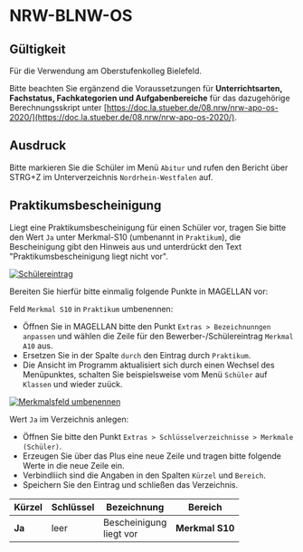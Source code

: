 ﻿# NRW-BLNW-OS

## Gültigkeit

Für die Verwendung am Oberstufenkolleg Bielefeld. 

Bitte beachten Sie ergänzend die Voraussetzungen für **Unterrichtsarten, Fachstatus, Fachkategorien und Aufgabenbereiche** für das dazugehörige Berechnungsskript unter [https://doc.la.stueber.de/08.nrw/nrw-apo-os-2020/](https://doc.la.stueber.de/08.nrw/nrw-apo-os-2020/).

## Ausdruck

Bitte markieren Sie die Schüler im Menü `Abitur` und rufen den Bericht über STRG+Z im Unterverzeichnis `Nordrhein-Westfalen` auf.

## Praktikumsbescheinigung

Liegt eine Praktikumsbescheinigung für einen Schüler vor, tragen Sie bitte den Wert `Ja` unter Merkmal-S10 (umbenannt in `Praktikum`), die Bescheinigung gibt den Hinweis aus und unterdrückt den Text "Praktikumsbescheinigung liegt nicht vor".

[![Schülereintrag][2]][2]

[2]:/assets/images/nrw/07.png

Bereiten Sie hierfür bitte einmalig folgende Punkte in MAGELLAN vor:

Feld ``Merkmal S10`` in `Praktikum` umbenennen:

* Öffnen Sie in MAGELLAN bitte den Punkt `Extras > Bezeichnunngen anpassen` und wählen die Zeile für den Bewerber-/Schülereintrag `Merkmal A10` aus. 
* Ersetzen Sie in der Spalte `durch` den Eintrag durch `Praktikum`.
*  Die Ansicht im Programm aktualisiert sich durch einen Wechsel des Menüpunktes, schalten Sie beispielsweise vom Menü `Schüler` auf `Klassen` und wieder zuück.

[![Merkmalsfeld umbenennen][1]][1]

[1]:/assets/images/nrw/06.png

Wert `Ja` im Verzeichnis anlegen:

* Öffnen Sie bitte den Punkt `Extras > Schlüsselverzeichnisse > Merkmale (Schüler)`. 
* Erzeugen Sie über das Plus eine neue Zeile und tragen bitte folgende Werte in die neue Zeile ein. 
* Verbindliich sind die Angaben in den Spalten `Kürzel` und `Bereich`. 
* Speichern Sie den Eintrag und schließen das Verzeichnis.

Kürzel|Schlüssel|Bezeichnung|Bereich
--|--|--|--
**Ja**|leer|Bescheinigung <br/>liegt vor|**Merkmal S10**